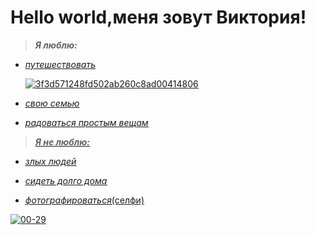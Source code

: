 # Hello world,меня зовут Виктория!

> _**Я люблю:**_    

* <u>_путешествовать_
  
  ![3f3d571248fd502ab260c8ad00414806](https://github.com/user-attachments/assets/c5a925be-dcff-45bd-bfbb-083359e877bf)

* <u> _свою семью_       

* <u> _радоваться простым вещам_
  
 > _**Я не люблю:**_  

 * <u>_злых людей_ 

 * <u>_сидеть долго дома_

* <u>_фотографироваться_(селфи)
  
![00-29](https://github.com/user-attachments/assets/5f7fce86-de29-412a-8510-089d076dcaab)

